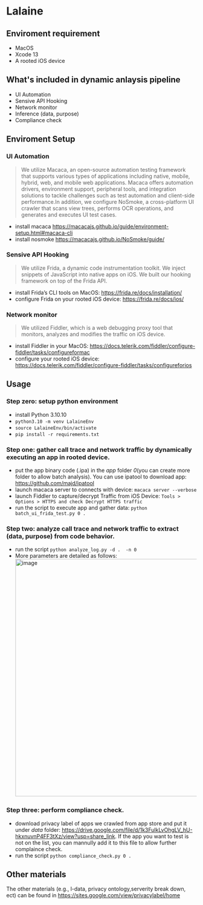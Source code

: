# Lalaine

## Enviroment requirement 
- MacOS
- Xcode 13
- A rooted iOS device

## What's included in dynamic anlaysis pipeline
- UI Automation
- Sensive API Hooking
- Network monitor
- Inference (data, purpose) 
- Compliance check

## Enviroment Setup
### UI Automation
> We utilize Macaca, an open-source automation testing framework that supports various types of applications including native, mobile, hybrid, web, and mobile web applications. Macaca offers automation drivers, environment support, peripheral tools, and integration solutions to tackle challenges such as test automation and client-side performance.In addition, we configure NoSmoke, a cross-platform UI crawler that scans view trees, performs OCR operations, and generates and executes UI test cases.
- install macaca <https://macacajs.github.io/guide/environment-setup.html#macaca-cli>
- install nosmoke <https://macacajs.github.io/NoSmoke/guide/>


### Sensive API Hooking
> We utilize Frida, a dynamic code instrumentation toolkit. We inject snippets of JavaScript into native apps on iOS. We built our hooking framework on top of the Frida API.

- install Frida’s CLI tools on MacOS: <https://frida.re/docs/installation/> 
- configure Frida on your rooted iOS device: <https://frida.re/docs/ios/>

### Network monitor
> We utilized Fiddler, which is a web debugging proxy tool that monitors, analyzes and modifies the traffic on iOS device. 
- install Fiddler in your MacOS: <https://docs.telerik.com/fiddler/configure-fiddler/tasks/configureformac>
- configure your rooted iOS device: <https://docs.telerik.com/fiddler/configure-fiddler/tasks/configureforios>



## Usage
### Step zero: setup python environment
- install Python 3.10.10
- `python3.10 -m venv LalaineEnv` 
- `source LalaineEnv/bin/activate` 
- `pip install -r requirements.txt`
### Step one: gather call trace and network traffic by dynamically executing an app in rooted device. 
- put the app binary code (.ipa) in the *app* folder *0*(you can create more folder to allow batch analysis). You can use ipatool to download app: <https://github.com/majd/ipatool>
- launch macaca server to connects with device: `macaca server --verbose`
- launch Fiddler to capture/decrypt Traffic from iOS Device: `Tools > Options > HTTPS and check Decrypt HTTPS traffic`
- run the script to execute app and gather data: `python batch_ui_frida_test.py 0 .`

### Step two: analyze call trace and network traffic to extract (data, purpose) from code behavior.
- run the script `python analyze_log.py -d .  -n 0`
- More parameters are detailed as follows:<img width="628" alt="image" src="https://user-images.githubusercontent.com/38227314/227628542-4248517d-38cc-42e3-9927-55065dfef037.png">


### Step three: perform compliance check.
- download privacy label of apps we crawled from app store and put it under *data* folder: <https://drive.google.com/file/d/1k3FulkLvOhgLV_hU-hkxnuvnP4FF3tXz/view?usp=share_link>. If the app you want to test is not on the list, you can mannully add it to this file to allow further complaince check. 
- run the script `python compliance_check.py 0 .`

## Other materials
The other materials (e.g., l-data, privacy ontology,serverity break down, ect) can be found in <https://sites.google.com/view/privacylabel/home>

